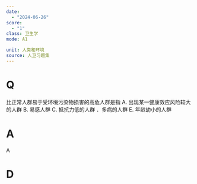 ```yaml
---
date:
  - "2024-06-26"
score:
  - "1"
class: 卫生学
mode: A1

unit: 人类和环境
source: 人卫习题集
---
```



# Q
比正常人群易于受环境污染物损害的高危人群是指
A. 出现某一健康效应风险较大的人群 B. 易感人群
C. 抵抗力低的人群 ．多病的人群
E. 年龄幼小的人群

# A

A


# D
